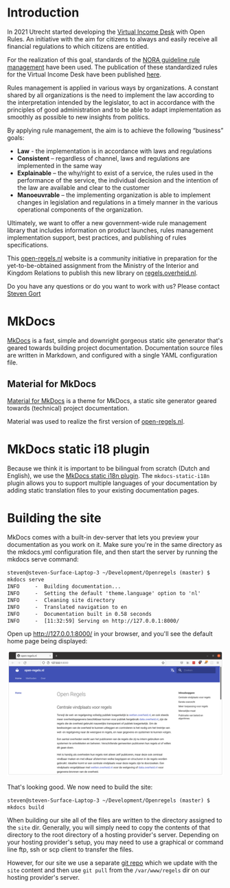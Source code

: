 # Introduction

In 2021 Utrecht started developing the [Virtual Income Desk](https://opensource.pleio.nl/news/view/bc7443c1-483c-4aca-8a8f-16f2a954ff4f/het-virtueel-inkomstenloket) with Open Rules. An initiative with the aim for citizens to always and easily receive all financial regulations to which citizens are entitled.

For the realization of this goal, standards of the [NORA guideline rule management](https://www.noraonline.nl/wiki/Leidraad_Regelbeheer) have been used. The publication of these standardized rules for the Virtual Income Desk have been published [here](https://open-regels.nl/en/methoden/ALEF/).

Rules management is applied in various ways by organizations. A constant shared by all organizations is the need to implement the law according to the interpretation intended by the legislator, to act in accordance with the principles of good administration and to be able to adapt implementation as smoothly as possible to new insights from politics.

By applying rule management, the aim is to achieve the following “business” goals:

- **Law** - the implementation is in accordance with laws and regulations
- **Consistent** – regardless of channel, laws and regulations are implemented in the same way
- **Explainable** – the why/right to exist of a service, the rules used in the performance of the service, the individual decision and the intention of the law are available and clear to the customer
- **Manoeuvrable** – the implementing organization is able to implement changes in legislation and regulations in a timely manner in the various operational components of the organization.

Ultimately, we want to offer a new government-wide rule management library that includes information on product launches, rules management implementation support, best practices, and publishing of rules specifications.

This [open-regels.nl](https://open-regels.nl) website is a community initiative in preparation for the yet-to-be-obtained assignment from the Ministry of the Interior and Kingdom Relations to publish this new library on [regels.overheid.nl](https://regels.overheid.nl).

Do you have any questions or do you want to work with us? Please contact [Steven Gort](https://gitlab.com/datafluisteraar)

# MkDocs

[MkDocs](https://www.mkdocs.org/) is a fast, simple and downright gorgeous static site generator that's geared towards building project documentation. Documentation source files are written in Markdown, and configured with a single YAML configuration file.

## Material for MkDocs

[Material for MkDocs](https://squidfunk.github.io/mkdocs-material/) is a theme for MkDocs, a static site generator geared towards (technical) project documentation.

Material was used to realize the first version of [open-regels.nl](https://open-regels.nl).

# MkDocs static i18 plugin

Because we think it is important to be bilingual from scratch (Dutch and English), we use the [MkDocs static i18n plugin](https://github.com/ultrabug/mkdocs-static-i18n/). The `mkdocs-static-i18n` plugin allows you to support multiple languages of your documentation by adding static translation files to your existing documentation pages.

# Building the site

MkDocs comes with a built-in dev-server that lets you preview your documentation as you work on it. Make sure you're in the same directory as the mkdocs.yml configuration file, and then start the server by running the mkdocs serve command:

```
steven@steven-Surface-Laptop-3 ~/Development/Openregels (master) $ mkdocs serve
INFO     -  Building documentation...
INFO     -  Setting the default 'theme.language' option to 'nl'
INFO     -  Cleaning site directory
INFO     -  Translated navigation to en
INFO     -  Documentation built in 0.58 seconds
INFO     -  [11:32:59] Serving on http://127.0.0.1:8000/
```
Open up http://127.0.0.1:8000/ in your browser, and you'll see the default home page being displayed:

![localhost](./images/localhost.png)

That's looking good. We now need to build the site:

```
steven@steven-Surface-Laptop-3 ~/Development/Openregels (master) $ mkdocs build
```

When building our site all of the files are written to the directory assigned to the `site` dir. Generally, you will simply need to copy the contents of that directory to the root directory of a hosting provider's server. Depending on your hosting provider's setup, you may need to use a graphical or command line ftp, ssh or scp client to transfer the files.

However, for our site we use a separate [git repo](https://gitlab.com/commonground/virtueel-inkomstenloket/regels) which we update with the `site` content and then use `git pull` from the `/var/www/regels` dir on our hosting provider's server.
